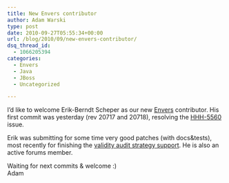 ```yaml
---
title: New Envers contributor
author: Adam Warski
type: post
date: 2010-09-27T05:55:34+00:00
url: /blog/2010/09/new-envers-contributor/
dsq_thread_id:
  - 1066205394
categories:
  - Envers
  - Java
  - JBoss
  - Uncategorized

---
```

I&#8217;d like to welcome Erik-Berndt Scheper as our new [Envers][1] contributor. His first commit was yesterday (rev 20717 and 20718), resolving the [HHH-5560][2] issue.

Erik was submitting for some time very good patches (with docs&tests), most recently for finishing the [validity audit strategy support][3]. He is also an active forums member.

Waiting for next commits & welcome :)  
Adam

 [1]: http://jboss.org/envers
 [2]: http://opensource.atlassian.com/projects/hibernate/browse/HHH-5560
 [3]: http://www.warski.org/blog/?p=261
